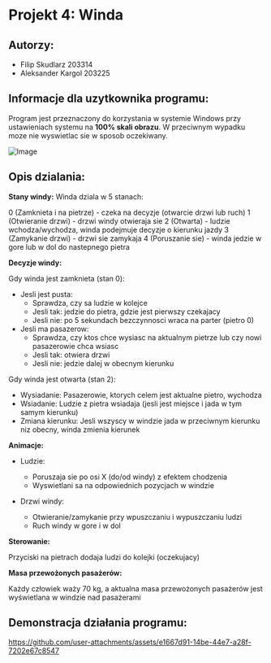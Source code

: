 # Projekt 4: Winda

## Autorzy:
- Filip Skudlarz 203314
- Aleksander Kargol 203225

## Informacje dla uzytkownika programu:
Program jest przeznaczony do korzystania w systemie Windows przy ustawieniach systemu na **100% skali obrazu**. W przeciwnym wypadku moze nie wyswietlac sie w sposob oczekiwany.

![Image](https://github.com/user-attachments/assets/c22061a5-1b63-4be0-895a-a001df6ac917)
## Opis dzialania:

**Stany windy:**
Winda dziala w 5 stanach:

0 (Zamknieta i na pietrze) - czeka na decyzje (otwarcie drzwi lub ruch)
1 (Otwieranie drzwi) - drzwi windy otwieraja sie
2 (Otwarta) - ludzie wchodza/wychodza, winda podejmuje decyzje o kierunku jazdy
3 (Zamykanie drzwi) - drzwi sie zamykaja
4 (Poruszanie sie) - winda jedzie w gore lub w dol do nastepnego pietra

**Decyzje windy:**

Gdy winda jest zamknieta (stan 0):
- Jesli jest pusta:
  - Sprawdza, czy sa ludzie w kolejce
  - Jesli tak: jedzie do pietra, gdzie jest pierwszy czekajacy
  - Jesli nie: po 5 sekundach bezczynnosci wraca na parter (pietro 0)
- Jesli ma pasazerow:
  - Sprawdza, czy ktos chce wysiasc na aktualnym pietrze lub czy nowi pasazerowie chca wsiasc
  - Jesli tak: otwiera drzwi
  - Jesli nie: jedzie dalej w obecnym kierunku

Gdy winda jest otwarta (stan 2):
- Wysiadanie: Pasazerowie, ktorych celem jest aktualne pietro, wychodza
- Wsiadanie: Ludzie z pietra wsiadaja (jesli jest miejsce i jada w tym samym kierunku)
- Zmiana kierunku: Jesli wszyscy w windzie jada w przeciwnym kierunku niz obecny, winda zmienia kierunek

**Animacje:**

- Ludzie:
  - Poruszaja sie po osi X (do/od windy) z efektem chodzenia
  - Wyswietlani sa na odpowiednich pozycjach w windzie

- Drzwi windy:
  - Otwieranie/zamykanie przy wpuszczaniu i wypuszczaniu ludzi
  - Ruch windy w gore i w dol

**Sterowanie:**

Przyciski na pietrach dodaja ludzi do kolejki (oczekujacy)

**Masa przewożonych pasażerów:**

Każdy człowiek waży 70 kg, a aktualna masa przewożonych pasażerów jest wyświetlana w windzie nad pasażerami

## Demonstracja działania programu:

https://github.com/user-attachments/assets/e1667d91-14be-44e7-a28f-7202e67c8547
